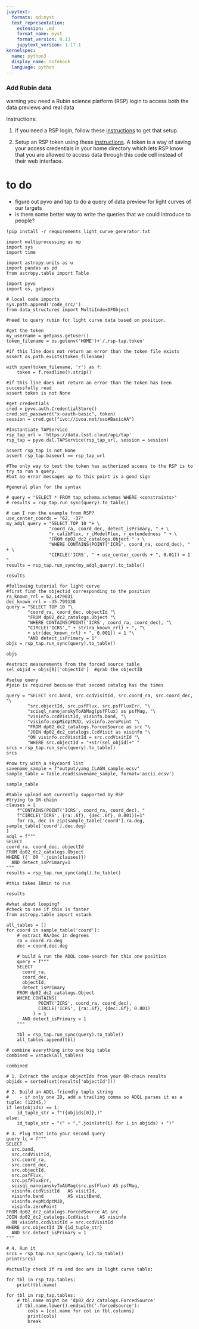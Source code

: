 ```yaml
---
jupytext:
  formats: md:myst
  text_representation:
    extension: .md
    format_name: myst
    format_version: 0.13
    jupytext_version: 1.17.1
kernelspec:
  name: python3
  display_name: notebook
  language: python
---
```


### Add Rubin data
warning you need a Rubin science platform (RSP) login to access both the data previews and real data

Instructions:

1. If you need a RSP login, follow these [instructions](https://rsp.lsst.io/guides/getting-started/get-an-account.html) to get that setup. 

2. Setup an RSP token using these [instructions](code_src/rsp_token_instructions.txt).  A token is a way of saving your access credentials in your home directory which lets RSP know that you are allowed to access data through this code cell instead of their web interface. 

# to do
- figure out pyvo and tap to do a query of data preview for light curves of our targets
- is there some better way to write the queries that we could introduce to people?

```{code-cell} ipython3
!pip install -r requirements_light_curve_generator.txt
```

```{code-cell} ipython3
import multiprocessing as mp
import sys
import time

import astropy.units as u
import pandas as pd
from astropy.table import Table

import pyvo
import os, getpass

# local code imports
sys.path.append('code_src/')
from data_structures import MultiIndexDFObject
```

```{code-cell} ipython3
#need to query rubin for light curve data based on position.
```

```{code-cell} ipython3
#get the token
my_username = getpass.getuser()
token_filename = os.getenv('HOME')+'/.rsp-tap.token'

#if this line does not return an error than the token file exists
assert os.path.exists(token_filename)

with open(token_filename, 'r') as f:
    token = f.readline().strip()
    
#if this line does not return an error than the token has been successfully read
assert token is not None

#get credentials
cred = pyvo.auth.CredentialStore()
cred.set_password("x-oauth-basic", token)
session = cred.get("ivo://ivoa.net/sso#BasicAA")

#Instantiate TAPService
rsp_tap_url = 'https://data.lsst.cloud/api/tap'
rsp_tap = pyvo.dal.TAPService(rsp_tap_url, session = session)

assert rsp_tap is not None
assert rsp_tap.baseurl == rsp_tap_url

#The only way to test the token has authorized access to the RSP is to try to run a query.
#but no error messages up to this point is a good sign
```

```{code-cell} ipython3
#general plan for the syntax

# query = "SELECT * FROM tap_schema.schemas WHERE <constraints>"
# results = rsp_tap.run_sync(query).to_table()
```

```{code-cell} ipython3
# can I run the example from RSP?
use_center_coords = "62, -37"
my_adql_query = "SELECT TOP 10 "+ \
                "coord_ra, coord_dec, detect_isPrimary, " + \
                "r_calibFlux, r_cModelFlux, r_extendedness " + \
                "FROM dp02_dc2_catalogs.Object " + \
                "WHERE CONTAINS(POINT('ICRS', coord_ra, coord_dec), " + \
                "CIRCLE('ICRS', " + use_center_coords + ", 0.01)) = 1 "
results = rsp_tap.run_sync(my_adql_query).to_table()
```

```{code-cell} ipython3
results
```

```{code-cell} ipython3
#following tutorial for light curve
#first find the objectid corresponding to the position
ra_known_rrl = 62.1479031
dec_known_rrl = -35.799138
query = "SELECT TOP 10 "\
        "coord_ra, coord_dec, objectId "\
        "FROM dp02_dc2_catalogs.Object "\
        "WHERE CONTAINS(POINT('ICRS', coord_ra, coord_dec), "\
        "CIRCLE('ICRS'," + str(ra_known_rrl) + ", "\
        + str(dec_known_rrl) + ", 0.001)) = 1 "\
        "AND detect_isPrimary = 1"
objs = rsp_tap.run_sync(query).to_table()
```

```{code-cell} ipython3
objs
```

```{code-cell} ipython3
#extract measurements from the forced source table
sel_objid = objs[0]['objectId']  #grab the objectID

#setup query
#join is required because that second catalog has the times 

query = "SELECT src.band, src.ccdVisitId, src.coord_ra, src.coord_dec, "\
        "src.objectId, src.psfFlux, src.psfFluxErr, "\
        "scisql_nanojanskyToAbMag(psfFlux) as psfMag, "\
        "visinfo.ccdVisitId, visinfo.band, "\
        "visinfo.expMidptMJD, visinfo.zeroPoint "\
        "FROM dp02_dc2_catalogs.ForcedSource as src "\
        "JOIN dp02_dc2_catalogs.CcdVisit as visinfo "\
        "ON visinfo.ccdVisitId = src.ccdVisitId "\
        "WHERE src.objectId = "+str(sel_objid)+" "
srcs = rsp_tap.run_sync(query).to_table()
srcs
```

```{code-cell} ipython3
#now try with a skycoord list
savename_sample = f"output/yang_CLAGN_sample.ecsv"
sample_table = Table.read(savename_sample, format='ascii.ecsv')
```

```{code-cell} ipython3
sample_table
```

```{code-cell} ipython3
#table upload not currently supported by RSP
#trying to OR-chain
clauses = [
    f"CONTAINS(POINT('ICRS', coord_ra, coord_dec), "
    f"CIRCLE('ICRS', {ra:.6f}, {dec:.6f}, 0.001))=1"
    for ra, dec in zip(sample_table['coord'].ra.deg, sample_table['coord'].dec.deg)
]
adql = f"""
SELECT
coord_ra, coord_dec, objectId
FROM dp02_dc2_catalogs.Object
WHERE ({' OR '.join(clauses)})
  AND detect_isPrimary=1
"""
results = rsp_tap.run_sync(adql).to_table()

#this takes 18min to run
```

```{code-cell} ipython3
results
```

```{code-cell} ipython3
#what about looping?
#check to see if this is faster
from astropy.table import vstack

all_tables = []
for coord in sample_table['coord']:
    # extract RA/Dec in degrees
    ra = coord.ra.deg
    dec = coord.dec.deg

    # build & run the ADQL cone‐search for this one position
    query = f"""
    SELECT
      coord_ra,
      coord_dec,
      objectId,
      detect_isPrimary
    FROM dp02_dc2_catalogs.Object
    WHERE CONTAINS(
            POINT('ICRS', coord_ra, coord_dec),
            CIRCLE('ICRS', {ra:.6f}, {dec:.6f}, 0.001)
          ) = 1
      AND detect_isPrimary = 1
    """
    
    tbl = rsp_tap.run_sync(query).to_table()
    all_tables.append(tbl)

# combine everything into one big table
combined = vstack(all_tables)
```

```{code-cell} ipython3
combined
```

```{code-cell} ipython3
# 1. Extract the unique objectIds from your OR‐chain results
objids = sorted(set(results['objectId']))    

# 2. Build an ADQL‐friendly tuple string
#    - if only one ID, add a trailing comma so ADQL parses it as a tuple: (12345,)
if len(objids) == 1:
    id_tuple_str = f"({objids[0]},)"
else:
    id_tuple_str = "(" + ",".join(str(i) for i in objids) + ")"

# 3. Plug that into your second query
query_lc = f"""
SELECT 
  src.band,
  src.ccdVisitId,
  src.coord_ra,
  src.coord_dec,
  src.objectId,
  src.psfFlux,
  src.psfFluxErr,
  scisql_nanojanskyToAbMag(src.psfFlux) AS psfMag,
  visinfo.ccdVisitId   AS visitId,
  visinfo.band         AS visitBand,
  visinfo.expMidptMJD,
  visinfo.zeroPoint
FROM dp02_dc2_catalogs.ForcedSource AS src
JOIN dp02_dc2_catalogs.CcdVisit    AS visinfo
  ON visinfo.ccdVisitId = src.ccdVisitId
WHERE src.objectId IN {id_tuple_str}
  AND src.detect_isPrimary = 1
"""

# 4. Run it
srcs = rsp_tap.run_sync(query_lc).to_table()
print(srcs)
```

```{code-cell} ipython3
#actually check if ra and dec are in light curve table:

for tbl in rsp_tap.tables:
    print(tbl.name)
```

```{code-cell} ipython3
for tbl in rsp_tap.tables:
    # tbl.name might be 'dp02_dc2_catalogs.ForcedSource'
    if tbl.name.lower().endswith('.forcedsource'):
        cols = [col.name for col in tbl.columns]
        print(cols)
        break
```

```{code-cell} ipython3

```
